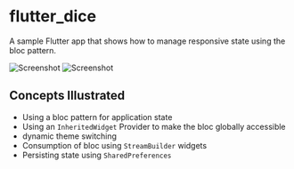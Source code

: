 # flutter_dice

A sample Flutter app that shows how to manage responsive state using the bloc pattern.

![Screenshot](https://github.com/codegrue/flutter_dice/blob/master/images/screenshots/sample-light.png?s=150)
![Screenshot](https://github.com/codegrue/flutter_dice/blob/master/images/screenshots/sample-dark.png?s=150)

## Concepts Illustrated

- Using a bloc pattern for application state
- Using an `InheritedWidget` Provider to make the bloc globally accessible
- dynamic theme switching
- Consumption of bloc using `StreamBuilder` widgets
- Persisting state using `SharedPreferences`

